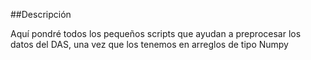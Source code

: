 ##Descripción

Aquí pondré todos los pequeños scripts que ayudan a preprocesar los datos del DAS, una vez que los tenemos en arreglos de tipo Numpy
